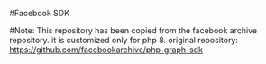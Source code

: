 #Facebook SDK

#Note: This repository has been copied from the facebook archive repository. it is customized only for php 8. original repository: https://github.com/facebookarchive/php-graph-sdk
